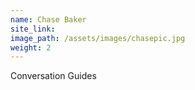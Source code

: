 ```yaml
---
name: Chase Baker
site_link:
image_path: /assets/images/chasepic.jpg
weight: 2
---
```



Conversation Guides